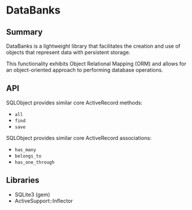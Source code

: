 # DataBanks

## Summary

DataBanks is a lightweight library that facilitates the creation and use of objects that represent data with persistent storage.

This functionality exhibits Object Relational Mapping (ORM) and allows for an object-oriented approach to performing database operations.

## API

SQLObject provides similar core ActiveRecord methods:

- `all`
- `find`
- `save`

SQLObject provides similar core ActiveRecord associations:

- `has_many`
- `belongs_to`
- `has_one_through`

## Libraries

- SQLite3 (gem)
- ActiveSupport::Inflector
